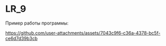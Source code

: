 # LR_9
 
Пример работы программы:


https://github.com/user-attachments/assets/7043c9f6-c36a-4378-bc5f-ce6d7d39b3cb



